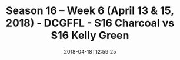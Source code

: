 ---
title: Season 16 – Week 6 (April 13 & 15, 2018) - DCGFFL - S16 Charcoal vs S16 Kelly
  Green
teams-score:
- team: _teams/s16-charcoal.md
  score: 21
- team: _teams/s16-kelly-green.md
  score: 28
mvp: ''
game-ball: ''
season: 16
week: 6
date: '2018-04-18T12:59:25'
pageid: season-16-week-6-april-13-15-2018-6348-vs-6352
---